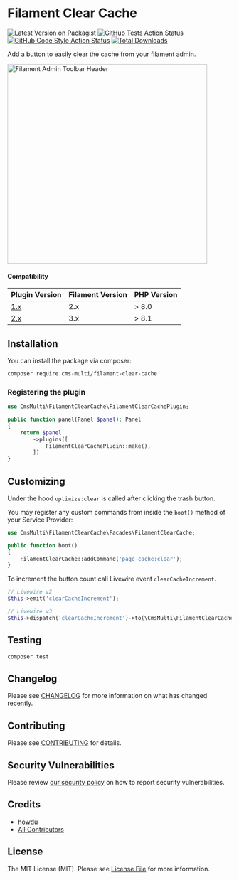 # Filament Clear Cache

[![Latest Version on Packagist](https://img.shields.io/packagist/v/cms-multi/filament-clear-cache.svg?style=flat-square)](https://packagist.org/packages/cms-multi/filament-clear-cache)
[![GitHub Tests Action Status](https://img.shields.io/github/actions/workflow/status/cms-multi/filament-clear-cache/run-tests.yml?branch=main&label=tests&style=flat-square)](https://github.com/cms-multi/filament-clear-cache/actions?query=workflow%3Arun-tests+branch%3Amain)
[![GitHub Code Style Action Status](https://img.shields.io/github/actions/workflow/status/cms-multi/filament-clear-cache/fix-php-code-style-issues.yml?branch=main&label=code%20style&style=flat-square)](https://github.com/cms-multi/filament-clear-cache/actions?query=workflow%3A"Fix+PHP+code+style+issues"+branch%3Amain)
[![Total Downloads](https://img.shields.io/packagist/dt/cms-multi/filament-clear-cache.svg?style=flat-square)](https://packagist.org/packages/cms-multi/filament-clear-cache)

Add a button to easily clear the cache from your filament admin.

<img width="449" alt="Filament Admin Toolbar Header" src="https://user-images.githubusercontent.com/533658/224348501-81f91bde-181c-454a-aafc-e633c1e7ae6f.png">


#### Compatibility

| Plugin Version | Filament Version | PHP Version |
|----------------|-----------------|-------------|
| [1.x](https://github.com/cms-multi/filament-clear-cache/tree/1.x)            | 2.x   | \> 8.0      |
| [2.x](https://github.com/cms-multi/filament-clear-cache/tree/2.x)            | 3.x             | \> 8.1      |

## Installation

You can install the package via composer:

```bash
composer require cms-multi/filament-clear-cache
```

### Registering the plugin

```php
use CmsMulti\FilamentClearCache\FilamentClearCachePlugin;

public function panel(Panel $panel): Panel
{
    return $panel
        ->plugins([
            FilamentClearCachePlugin::make(),
        ])
}
```

## Customizing

Under the hood `optimize:clear` is called after clicking the trash button.

You may register any custom commands from inside the `boot()` method of your Service Provider:

```php
use CmsMulti\FilamentClearCache\Facades\FilamentClearCache;

public function boot()
{
    FilamentClearCache::addCommand('page-cache:clear');
}
```

To increment the button count call Livewire event `clearCacheIncrement`.
```php
// Livewire v2
$this->emit('clearCacheIncrement');

// Livewire v3
$this->dispatch('clearCacheIncrement')->to(\CmsMulti\FilamentClearCache\Http\Livewire\ClearCache::class);
```

## Testing

```bash
composer test
```

## Changelog

Please see [CHANGELOG](CHANGELOG.md) for more information on what has changed recently.

## Contributing

Please see [CONTRIBUTING](CONTRIBUTING.md) for details.

## Security Vulnerabilities

Please review [our security policy](../../security/policy) on how to report security vulnerabilities.

## Credits

- [howdu](https://github.com/cms-multi)
- [All Contributors](../../contributors)

## License

The MIT License (MIT). Please see [License File](LICENSE.md) for more information.
